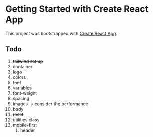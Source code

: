 # Getting Started with Create React App

This project was bootstrapped with [Create React App](https://github.com/facebook/create-react-app).

## Todo

1. ~~tailwind set up~~
2. container
3. ~~logo~~
4. colors
5. ~~font~~
6. variables
7. font-weight
8. spacing
9. images -> consider the performance
10. body
11. ~~reset~~
12. utilities class
13. mobile-first
    1. header

